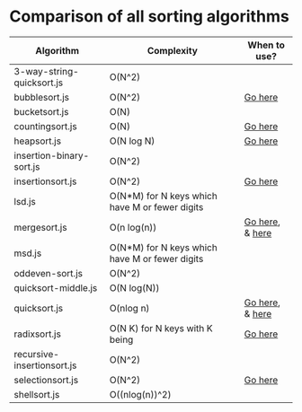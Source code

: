 # Comparison of all sorting algorithms

| Algorithm                  | Complexity                                          | When to use? |
|----------------------------|-----------------------------------------------------|--------------|
| 3-way-string-quicksort.js  | O(N^2)                                              |              |
| bubblesort.js              | O(N^2)                                              |[Go here](https://medium.com/basecs/bubbling-up-with-bubble-sorts-3df5ac88e592)       |
| bucketsort.js              | O(N)                                                |              |
| countingsort.js            | O(N)                                                |[Go here](https://medium.com/basecs/counting-linearly-with-counting-sort-cd8516ae09b3)              |
| heapsort.js                | O(N log N)                                          |[Go here](https://medium.com/basecs/heapify-all-the-things-with-heap-sort-55ee1c93af82)              |
| insertion-binary-sort.js   | O(N^2)                                              |              |
| insertionsort.js           | O(N^2)                                              |[Go here](https://medium.com/basecs/inching-towards-insertion-sort-9799274430da)              |
| lsd.js                     | O(N*M) for N keys which have M or fewer digits      |              |
| mergesort.js               | O(n log(n))                                         |[Go here](https://medium.com/basecs/making-sense-of-merge-sort-part-1-49649a143478), & [here](https://medium.com/basecs/making-sense-of-merge-sort-part-2-be8706453209)              |
| msd.js                     | O(N*M) for N keys which have M or fewer digits      |              |
| oddeven-sort.js            | O(N^2)                                              |              |
| quicksort-middle.js        | O(N log(N))                                         |              |
| quicksort.js               | O(nlog n)                                           |[Go here](https://medium.com/basecs/pivoting-to-understand-quicksort-part-1-75178dfb9313), & [here](https://medium.com/basecs/pivoting-to-understand-quicksort-part-2-30161aefe1d3)              |
| radixsort.js               | O(N K) for N keys with K being                      |[Go here](https://medium.com/basecs/getting-to-the-root-of-sorting-with-radix-sort-f8e9240d4224)              |
| recursive-insertionsort.js | O(N^2)                                              |              |
| selectionsort.js           | O(N^2)                                              |[Go here](https://medium.com/basecs/exponentially-easy-selection-sort-d7a34292b049)              |
| shellsort.js               | O((nlog(n))^2)                                      |              |

